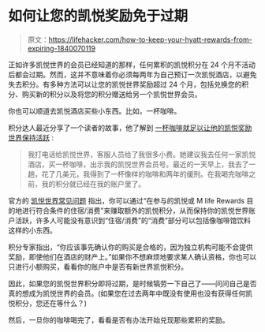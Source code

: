 # 如何让您的凯悦奖励免于过期

> 原文：<https://lifehacker.com/how-to-keep-your-hyatt-rewards-from-expiring-1840070119>

正如许多凯悦世界的会员已经知道的那样，任何累积的凯悦积分在 24 个月不活动后都会过期。然而，这并不意味着你必须每两年为自己预订一次凯悦酒店，以避免失去积分。有多种方法可以让您的凯悦世界奖励超过 24 个月，包括兑换您的积分、购买新的积分以及将您的积分赠送给另一个凯悦世界会员。



你也可以顺道去凯悦酒店买些小东西。比如，一杯咖啡。

积分达人最近分享了一个读者的故事，他了解到 [一杯咖啡就足以让他的凯悦奖励世界保持活跃](https://thepointsguy.com/news/coffee-points-alive-success-story/) :

> 我打电话给凯悦世界，客服人员给了我很多小费。她建议我去任何一家凯悦酒店，买一杯咖啡，出示我的凯悦世界会员号。最近的一天早上，我去了一趟，花了几美元，我得到了一杯像样的咖啡和两年的缓刑。在我喝完咖啡之前，我的积分就已经在我的账户里了。

官方的 [凯悦世界常见问题](https://help.hyatt.com/en/faqs/world-of-hyatt/general-world-of-hyatt-program.html#/15) 指出，你可以通过“在参与的凯悦或 M life Rewards 目的地进行符合条件的住宿/消费”来赚取额外的凯悦积分，从而保持你的凯悦世界账户活跃，许多人可能没有意识到“住宿/消费”的“消费”部分可以包括像咖啡馆饮料这样的小东西。

积分专家指出，“你应该事先确认你的购买是合格的，因为独立机构可能不会提供奖励，即使他们在酒店的财产上。”如果你不想麻烦地要求某人确认资格，你也可以只进行小额购买，看看你的账户中是否有新世界凯悦积分。

因此，如果您的凯悦世界积分即将过期，是时候犒劳一下自己了——问问自己是否真的想成为凯悦世界的会员。(如果您在过去两年中既没有使用也没有获得任何凯悦积分，您还在等什么？)

然后，一旦你的咖啡喝完了，看看是否有办法开始兑现那些累积的奖励。